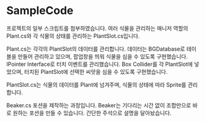 # SampleCode

프로젝트의 일부 스크립트를 첨부하였습니다.
여러 식물을 관리하는 매니저 역할의 Plant.cs와 각 식물의 상태를 관리하는 PlantSlot.cs입니다.

Plant.cs는 각각의 PlantSlot의 데이터를 관리합니다.
데이터는 BGDatabase로 테이블을 만들어 관리하고 있으며, 팝업창을 띄워 식물을 심을 수 있도록 구현했습니다.
IPointer Interface로 터치 이벤트를 관리했습니다. 
Box Collider를 각 PlantSlot에 넣었으며, 터치된 PlantSlot에 선택한 씨앗을 심을 수 있도록 구현했습니다.

PlantSlot.cs는 식물의 데이터를 Plant에 넘겨주며, 식물의 상태에 따라 Sprite를 관리합니다.

Beaker.cs 포션을 제작하는 과정입니다.
Beaker는 기다리는 시간 없이 조합만으로 바로 원하는 포션을 만들 수 있습니다.
간단한 주석으로 설명을 달아놨습니다.
